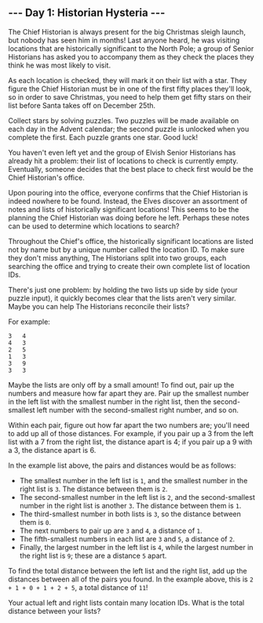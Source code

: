 ## --- Day 1: Historian Hysteria --- ##

The Chief Historian is always present for the big Christmas sleigh launch, but nobody has seen him in months! Last anyone heard, he was visiting locations that are historically significant to the North Pole; a group of Senior Historians has asked you to accompany them as they check the places they think he was most likely to visit.

As each location is checked, they will mark it on their list with a star. They figure the Chief Historian must be in one of the first fifty places they'll look, so in order to save Christmas, you need to help them get fifty stars on their list before Santa takes off on December 25th.

Collect stars by solving puzzles. Two puzzles will be made available on each day in the Advent calendar; the second puzzle is unlocked when you complete the first. Each puzzle grants one star. Good luck!

You haven't even left yet and the group of Elvish Senior Historians has already hit a problem: their list of locations to check is currently empty. Eventually, someone decides that the best place to check first would be the Chief Historian's office.

Upon pouring into the office, everyone confirms that the Chief Historian is indeed nowhere to be found. Instead, the Elves discover an assortment of notes and lists of historically significant locations! This seems to be the planning the Chief Historian was doing before he left. Perhaps these notes can be used to determine which locations to search?

Throughout the Chief's office, the historically significant locations are listed not by name but by a unique number called the location ID. To make sure they don't miss anything, The Historians split into two groups, each searching the office and trying to create their own complete list of location IDs.

There's just one problem: by holding the two lists up side by side (your puzzle input), it quickly becomes clear that the lists aren't very similar. Maybe you can help The Historians reconcile their lists?

For example:

    3   4
    4   3
    2   5
    1   3
    3   9
    3   3

Maybe the lists are only off by a small amount! To find out, pair up the numbers and measure how far apart they are. Pair up the smallest number in the left list with the smallest number in the right list, then the second-smallest left number with the second-smallest right number, and so on.

Within each pair, figure out how far apart the two numbers are; you'll need to add up all of those distances. For example, if you pair up a 3 from the left list with a 7 from the right list, the distance apart is 4; if you pair up a 9 with a 3, the distance apart is 6.

In the example list above, the pairs and distances would be as follows:

- The smallest number in the left list is ```1```, and the smallest number in the right list is ```3```. The distance between them is ```2```.
- The second-smallest number in the left list is ```2```, and the second-smallest number in the right list is another ```3```. The distance between them is ```1```.
- The third-smallest number in both lists is ```3```, so the distance between them is ```0```.
- The next numbers to pair up are ```3``` and ```4```, a distance of ```1```.
- The fifth-smallest numbers in each list are ```3``` and ```5```, a distance of ```2```.
- Finally, the largest number in the left list is ```4```, while the largest number in the right list is ```9```; these are a distance ```5``` apart.

To find the total distance between the left list and the right list, add up the distances between all of the pairs you found. In the example above, this is ```2 + 1 + 0 + 1 + 2 + 5```, a total distance of ```11```!

Your actual left and right lists contain many location IDs. What is the total distance between your lists?
